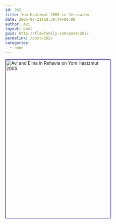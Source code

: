 ```yaml
---
id: 262
title: Yom Haatzmut 2005 in Jerusalem
date: 2005-07-21T10:39:44+00:00
author: Avi
layout: post
guid: http://flaxfamily.com/post/262/
permalink: /post/262/
categories:
  - none
---
```

[<img src="http://photos23.flickr.com/27577092_736e92ee5e.jpg" width="332" height="500" alt="Avi and Elina in Rehavia on Yom Haatzmut 2005" style="border: solid blue 1px;" />](http://www.flickr.com/photo_zoom.gne?id=27577092&size=l)